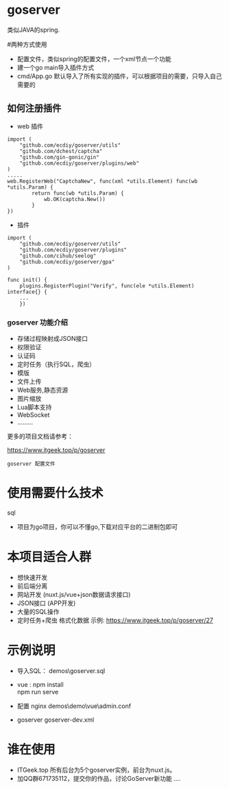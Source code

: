 # goserver
类似JAVA的spring.

#两种方式使用
*  配置文件，类似spring的配置文件，一个xml节点一个功能
*  建一个go main导入插件方式
*  cmd/App.go 默认导入了所有实现的插件，可以根据项目的需要，只导入自己需要的

## 如何注册插件
* web 插件 
```
import (
	"github.com/ecdiy/goserver/utils"
	"github.com/dchest/captcha"
	"github.com/gin-gonic/gin"
	"github.com/ecdiy/goserver/plugins/web"
)
.....
web.RegisterWeb("CaptchaNew", func(xml *utils.Element) func(wb *utils.Param) {
		return func(wb *utils.Param) {
			wb.OK(captcha.New())
		}
})
```
* 插件
```
import (
	"github.com/ecdiy/goserver/utils"
	"github.com/ecdiy/goserver/plugins"
	"github.com/cihub/seelog"
	"github.com/ecdiy/goserver/gpa"
)

func init() {
	plugins.RegisterPlugin("Verify", func(ele *utils.Element) interface{} {
	...
	})
```


###  goserver 功能介绍
* 存储过程映射成JSON接口
* 权限验证
* 认证码 
* 定时任务（执行SQL，爬虫） 
* 模版
* 文件上传
* Web服务,静态资源
* 图片缩放
* Lua脚本支持
* WebSocket
* .........

更多的项目文档请参考：

https://www.itgeek.top/p/goserver

```angular2html
goserver 配置文件
``` 
 

# 使用需要什么技术
 sql
* 项目为go项目，你可以不懂go,下载对应平台的二进制包即可

# 本项目适合人群
* 想快速开发
* 前后端分离 
* 网站开发 (nuxt.js/vue+json数据请求接口)
* JSON接口  (APP开发)
* 大量的SQL操作
* 定时任务+爬虫 格式化数据 示例: https://www.itgeek.top/p/goserver/27 

# 示例说明
* 导入SQL： demos\goserver.sql
* vue : 
  npm install  
  npm run serve
  
* 配置 nginx  demos\demo\vue\admin.conf
  
* goserver goserver-dev.xml
  
# 谁在使用     
* ITGeek.top 所有后台为5个goserver实例，前台为nuxt.js。
* 加QQ群671735112，提交你的作品，讨论GoServer新功能 
 ....
    